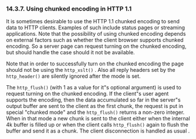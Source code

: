 <div id="httpchunkedoutput" class="section">

<div class="titlepage">

<div>

<div>

### 14.3.7. Using chunked encoding in HTTP 1.1

</div>

</div>

</div>

It is sometimes desirable to use the HTTP 1.1 chunked encoding to send
data to HTTP clients. Examples of such include status pages or streaming
applications. Note that the possibility of using chunked encoding
depends on external factors such as whether the client browser supports
chunked encoding. So a server page can request turning on the chunked
encoding, but should handle the case should it not be available.

Note that in order to successfully turn on the chunked encoding the page
should not be using the `http_xslt()` . Also all reply headers set by
the `http_header()` are silently ignored after the mode is set.

The `http_flush()` (with 1 as a value for it"s optional argument) is
used to request turning on the chunked encoding. If the client"s user
agent supports the encoding, then the data accumulated so far in the
server"s output buffer are sent to the client as the first chunk, the
request is put in special "chunked mode" and the `http_flush()` returns
a non-zero integer. When in that mode a new chunk is sent to the client
either when the internal 4k buffer is filled up or when the client calls
`http_flush()` again to flush the buffer and send it as a chunk. The
client disconnection is handled as usual .

</div>
